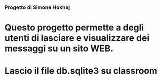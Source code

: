 ### Progetto di Simone Hoxhaj

# Questo progetto permette a degli utenti di lasciare e visualizzare dei messaggi su un sito WEB.

# Lascio il file db.sqlite3 su classroom